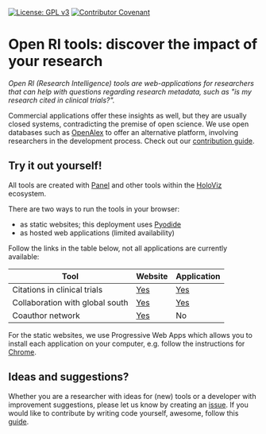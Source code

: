[![License: GPL v3](https://img.shields.io/badge/License-GPLv3-blue.svg)](LICENSE)
[![Contributor Covenant](https://img.shields.io/badge/Contributor%20Covenant-2.1-4baaaa.svg)](CODE_OF_CONDUCT.md)

# Open RI tools: discover the impact of your research

*Open RI (Research Intelligence) tools are web-applications for researchers that can help with questions regarding research metadata, such as "is my research cited in clinical trials?".*

Commercial applications offer these insights as well, but they are usually closed systems, contradicting the premise of open science.
We use open databases such as [OpenAlex](https://openalex.org/) to offer an alternative platform, involving researchers in the development process. Check out our [contribution guide](#contribute).

## Try it out yourself!

All tools are created with [Panel](https://panel.holoviz.org/) and other tools within the [HoloViz](https://holoviz.org/) ecosystem.

There are two ways to run the tools in your browser:
- as static websites; this deployment uses [Pyodide](https://pyodide.org/en/stable/)
- as hosted web applications (limited availability)

Follow the links in the table below, not all applications are currently available:

| Tool | Website | Application |
| -------- | ------- | ------- |
| Citations in clinical trials | [Yes](https://ubvu.github.io/open-ri-tools/clinical_trials.html) | [Yes](https://open-ri-tools-42fcc89e2d28.herokuapp.com/) |
| Collaboration with global south | [Yes](https://ubvu.github.io/open-ri-tools/global_south.html) | [Yes](https://open-ri-tools2-8ff4ed866ade.herokuapp.com/) |
| Coauthor network | [Yes](https://ubvu.github.io/open-ri-tools/coauthor_network.html) | No |

<!--
[![Binder](https://mybinder.org/badge_logo.svg)](https://mybinder.org/v2/gh/ubvu/open-ri-tools/mybinder?urlpath=/panel/)
-->

For the static websites, we use Progressive Web Apps which allows you to install each application on your computer, e.g. follow the instructions for [Chrome](https://support.google.com/chrome/answer/9658361).

## Ideas and suggestions?

Whether you are a researcher with ideas for (new) tools or a developer with improvement suggestions, please let us know by creating an [issue](https://github.com/ubvu/open-ri-tools/issues). 
If you would like to contribute by writing code yourself, awesome, follow this [guide](CONTRIBUTING.md).
